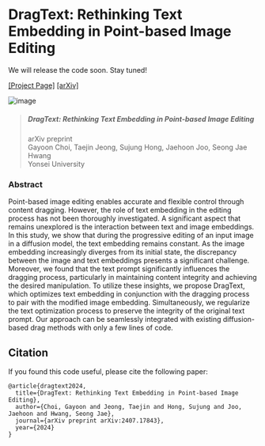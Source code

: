 # DragText: Rethinking Text Embedding in Point-based Image Editing
We will release the code soon. Stay tuned!

[[Project Page]](https://micv-yonsei.github.io/dragtext2025/) [[arXiv]](https://arxiv.org/abs/2407.17843)
<be>

![image](https://github.com/user-attachments/assets/4a59c38f-ec85-47e7-b855-fda63a2689a2)
> ##### **DragText: Rethinking Text Embedding in Point-based Image Editing**
> arXiv preprint  
> Gayoon Choi, Taejin Jeong, Sujung Hong, Jaehoon Joo, Seong Jae Hwang  
> Yonsei University
### Abstract
Point-based image editing enables accurate and flexible control through content dragging. However, the role of text embedding in the editing process has not been thoroughly investigated. A significant aspect that remains unexplored is the interaction between text and image embeddings. In this study, we show that during the progressive editing of an input image in a diffusion model, the text embedding remains constant. As the image embedding increasingly diverges from its initial state, the discrepancy between the image and text embeddings presents a significant challenge. Moreover, we found that the text prompt significantly influences the dragging process, particularly in maintaining content integrity and achieving the desired manipulation. To utilize these insights, we propose DragText, which optimizes text embedding in conjunction with the dragging process to pair with the modified image embedding. Simultaneously, we regularize the text optimization process to preserve the integrity of the original text prompt. Our approach can be seamlessly integrated with existing diffusion-based drag methods with only a few lines of code.

## Citation
If you found this code useful, please cite the following paper:  
```
@article{dragtext2024,
  title={DragText: Rethinking Text Embedding in Point-based Image Editing},
  author={Choi, Gayoon and Jeong, Taejin and Hong, Sujung and Joo, Jaehoon and Hwang, Seong Jae},
  journal={arXiv preprint arXiv:2407.17843},
  year={2024}
}
```
